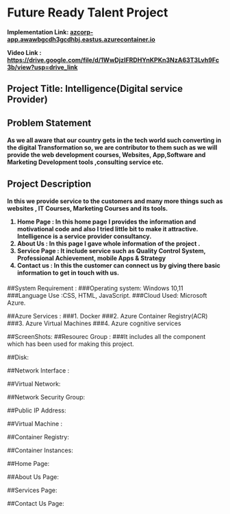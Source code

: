 <h1>Future Ready Talent Project</h1>

<h4>Implementation Link: <a href="azcorp-app.awawbgcdh3gcdhbj.eastus.azurecontainer.io" >azcorp-app.awawbgcdh3gcdhbj.eastus.azurecontainer.io</a>

Video Link : <a href="https://drive.google.com/file/d/1WwDjzIFRDHYnKPKn3NzA63T3Lvh9Fc3b/view?usp=drive_link">https://drive.google.com/file/d/1WwDjzIFRDHYnKPKn3NzA63T3Lvh9Fc3b/view?usp=drive_link</a></h4>

<h2>Project Title: Intelligence(Digital service Provider) </h2>

<h2>Problem Statement </h2>
	<h4>As we all aware that our country gets in the tech world such converting in the digital Transformation so, we are contributor to them such as we will provide the web development courses, Websites, App,Software and Marketing Development tools ,consulting service etc.</h4>

 
<h2>Project Description</h2>

<h4>In this we provide service to the customers and many more things such as websites , IT Courses, Marketing Courses and its tools.

1.	Home Page : In this home page I provides the information and motivational code and also I tried  little bit to make it attractive. Intelligence is a service provider consultancy.
2.	About Us : In this page I gave whole information of the project .
3.	Service Page : It include service such as Quality Control System, Professional Achievement, mobile Apps & Strategy
4.	Contact us : In this the customer can connect us by giving there basic information to get in touch with us. </h4>


##System Requirement  :
###Operating system: Windows 10,11
###Language Use :CSS, HTML,  JavaScript.
###Cloud Used: Microsoft Azure.


##Azure Services :
###1. Docker 
###2. Azure Container Registry(ACR) 
###3. Azure Virtual Machines 
###4. Azure cognitive services 


##ScreenShots:
##Resourec Group : 
###It includes all the component which has been used for making this project.
      
##Disk:
 
##Network Interface :
 
##Virtual Network:
 
##Network Security Group:
 
##Public IP Address:
 
##Virtual Machine :
 
##Container Registry:
 
##Container Instances:
 
##Home Page:
 
##About Us Page:
 
##Services Page:
 
##Contact Us Page:
 

 
